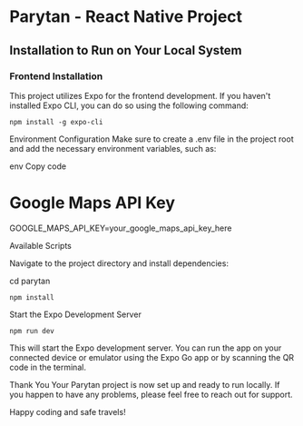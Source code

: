 # Parytan - React Native Project

## Installation to Run on Your Local System

### Frontend Installation

This project utilizes Expo for the frontend development. If you haven't installed Expo CLI, you can do so using the following command:

`npm install -g expo-cli`

Environment Configuration
Make sure to create a .env file in the project root and add the necessary environment variables, such as:

env
Copy code
# Google Maps API Key
GOOGLE_MAPS_API_KEY=your_google_maps_api_key_here

Available Scripts

Navigate to the project directory and install dependencies:

cd parytan

`npm install`

Start the Expo Development Server

`npm run dev`

This will start the Expo development server. You can run the app on your connected device or emulator using the Expo Go app or by scanning the QR code in the terminal.

Thank You
Your Parytan project is now set up and ready to run locally. If you happen to have any problems, please feel free to reach out for support.

Happy coding and safe travels!
